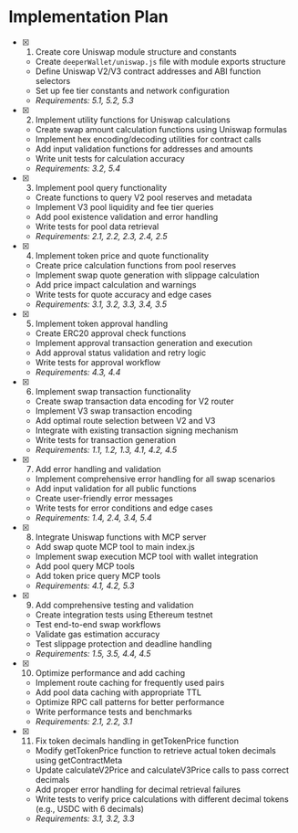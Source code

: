 # Implementation Plan

- [x] 1. Create core Uniswap module structure and constants




  - Create `deeperWallet/uniswap.js` file with module exports structure
  - Define Uniswap V2/V3 contract addresses and ABI function selectors
  - Set up fee tier constants and network configuration
  - _Requirements: 5.1, 5.2, 5.3_

- [x] 2. Implement utility functions for Uniswap calculations





  - Create swap amount calculation functions using Uniswap formulas
  - Implement hex encoding/decoding utilities for contract calls
  - Add input validation functions for addresses and amounts
  - Write unit tests for calculation accuracy
  - _Requirements: 3.2, 5.4_

- [x] 3. Implement pool query functionality





  - Create functions to query V2 pool reserves and metadata
  - Implement V3 pool liquidity and fee tier queries
  - Add pool existence validation and error handling
  - Write tests for pool data retrieval
  - _Requirements: 2.1, 2.2, 2.3, 2.4, 2.5_

- [x] 4. Implement token price and quote functionality





  - Create price calculation functions from pool reserves
  - Implement swap quote generation with slippage calculation
  - Add price impact calculation and warnings
  - Write tests for quote accuracy and edge cases
  - _Requirements: 3.1, 3.2, 3.3, 3.4, 3.5_

- [x] 5. Implement token approval handling





  - Create ERC20 approval check functions
  - Implement approval transaction generation and execution
  - Add approval status validation and retry logic
  - Write tests for approval workflow
  - _Requirements: 4.3, 4.4_

- [x] 6. Implement swap transaction functionality





  - Create swap transaction data encoding for V2 router
  - Implement V3 swap transaction encoding
  - Add optimal route selection between V2 and V3
  - Integrate with existing transaction signing mechanism
  - Write tests for transaction generation
  - _Requirements: 1.1, 1.2, 1.3, 4.1, 4.2, 4.5_

- [x] 7. Add error handling and validation





  - Implement comprehensive error handling for all swap scenarios
  - Add input validation for all public functions
  - Create user-friendly error messages
  - Write tests for error conditions and edge cases
  - _Requirements: 1.4, 2.4, 3.4, 5.4_

- [x] 8. Integrate Uniswap functions with MCP server





  - Add swap quote MCP tool to main index.js
  - Implement swap execution MCP tool with wallet integration
  - Add pool query MCP tools
  - Add token price query MCP tools
  - _Requirements: 4.1, 4.2, 5.3_

- [x] 9. Add comprehensive testing and validation





  - Create integration tests using Ethereum testnet
  - Test end-to-end swap workflows
  - Validate gas estimation accuracy
  - Test slippage protection and deadline handling
  - _Requirements: 1.5, 3.5, 4.4, 4.5_

- [x] 10. Optimize performance and add caching
  - Implement route caching for frequently used pairs
  - Add pool data caching with appropriate TTL
  - Optimize RPC call patterns for better performance
  - Write performance tests and benchmarks
  - _Requirements: 2.1, 2.2, 3.1_

- [x] 11. Fix token decimals handling in getTokenPrice function





  - Modify getTokenPrice function to retrieve actual token decimals using getContractMeta
  - Update calculateV2Price and calculateV3Price calls to pass correct decimals
  - Add proper error handling for decimal retrieval failures
  - Write tests to verify price calculations with different decimal tokens (e.g., USDC with 6 decimals)
  - _Requirements: 3.1, 3.2, 3.3_
